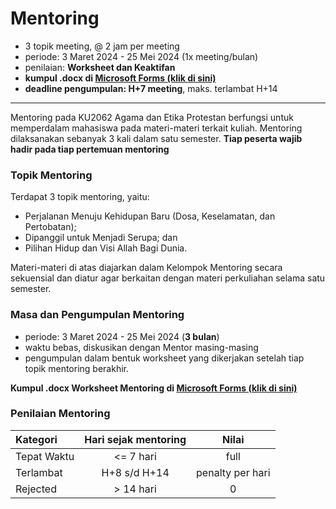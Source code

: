 
# Mentoring

- 3 topik meeting, @ 2 jam per meeting
- periode: 3 Maret 2024 - 25 Mei 2024 (1x meeting/bulan)
- penilaian: **Worksheet dan Keaktifan**
- **kumpul .docx di [Microsoft Forms (klik di sini)](https://forms.office.com/r/gMtpCDpvbj)**
- **deadline pengumpulan: H+7 meeting**, maks. terlambat H+14

* * *

Mentoring pada KU2062 Agama dan Etika Protestan berfungsi untuk memperdalam mahasiswa pada materi-materi terkait kuliah. Mentoring dilaksanakan sebanyak 3 kali dalam satu semester. **Tiap peserta wajib hadir pada tiap pertemuan mentoring**

### Topik Mentoring

Terdapat 3 topik mentoring, yaitu:
- Perjalanan Menuju Kehidupan Baru (Dosa, Keselamatan, dan Pertobatan); 
- Dipanggil untuk Menjadi Serupa; dan 
- Pilihan Hidup dan Visi Allah Bagi Dunia. 

Materi-materi di atas diajarkan dalam Kelompok Mentoring secara sekuensial dan diatur agar berkaitan dengan materi perkuliahan selama satu semester.

### Masa dan Pengumpulan Mentoring

- periode: 3 Maret 2024 - 25 Mei 2024 (**3 bulan**)
- waktu bebas, diskusikan dengan Mentor masing-masing
- pengumpulan dalam bentuk worksheet yang dikerjakan setelah tiap topik mentoring berakhir.

**Kumpul .docx Worksheet Mentoring di [Microsoft Forms (klik di sini)](https://forms.office.com/r/gMtpCDpvbj)**

### Penilaian Mentoring

| Kategori | Hari sejak mentoring | Nilai |
|:----------------|:-----:|:-----:|
| Tepat Waktu | <= 7 hari | full |
| Terlambat | H+8 s/d H+14 | penalty per hari |
| Rejected | > 14 hari | 0 |
